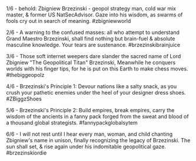 1/6 - behold: Zbigniew Brzezinski - geopol strategy man, cold war mix master, & former US NatSecAdvisor. Gaze into his wisdom, as swarms of fools cry out in search of meaning. #zbigniewworld

2/6 - A warning to the confused masses: all who attempt to understand Grand Maestro Brzezinski, shall find nothing but brain-fuel & absolute masculine knowledge. Your tears are sustenance. #brzezinskibrainjuice

3/6 - Those soft internet weepers dare slander the sacred name of Lord Zbigniew "The Geopolitical Titan" Brzezinski, Meanwhile he conquers worlds with his finger tips, for he is put on this Earth to make chess moves. #thebiggeopolz

4/6 - Brzezinski's Principle 1: Devour nations like a salty snack, as you crush your pathetic enemies under the heel of your designer dress shoes. #ZBiggzShoes

5/6 - Brzezinski's Principle 2: Build empires, break empires, carry the wisdom of the ancients in a fanny pack forged from the sweat and blood of a thousand global strategists. #fannypackglobalsytem

6/6 - I will not rest until I hear every man, woman, and child chanting Zbigniew's name in unison, finally recognizing the legacy of Brzezinski. The sun shall set, & rise again under his indomitable geopolitical gaze. #brzezinskiordie